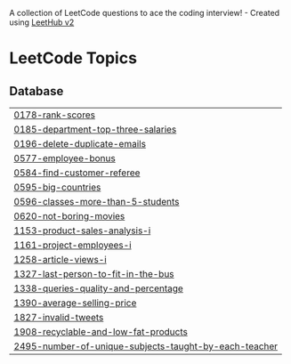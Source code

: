 A collection of LeetCode questions to ace the coding interview! - Created using [LeetHub v2](https://github.com/arunbhardwaj/LeetHub-2.0)
<!---LeetCode Topics Start-->
# LeetCode Topics
## Database
|  |
| ------- |
| [0178-rank-scores](https://github.com/arshibegum/LeetCode-repo/tree/master/0178-rank-scores) |
| [0185-department-top-three-salaries](https://github.com/arshibegum/LeetCode-repo/tree/master/0185-department-top-three-salaries) |
| [0196-delete-duplicate-emails](https://github.com/arshibegum/LeetCode-repo/tree/master/0196-delete-duplicate-emails) |
| [0577-employee-bonus](https://github.com/arshibegum/LeetCode-repo/tree/master/0577-employee-bonus) |
| [0584-find-customer-referee](https://github.com/arshibegum/LeetCode-repo/tree/master/0584-find-customer-referee) |
| [0595-big-countries](https://github.com/arshibegum/LeetCode-repo/tree/master/0595-big-countries) |
| [0596-classes-more-than-5-students](https://github.com/arshibegum/LeetCode-repo/tree/master/0596-classes-more-than-5-students) |
| [0620-not-boring-movies](https://github.com/arshibegum/LeetCode-repo/tree/master/0620-not-boring-movies) |
| [1153-product-sales-analysis-i](https://github.com/arshibegum/LeetCode-repo/tree/master/1153-product-sales-analysis-i) |
| [1161-project-employees-i](https://github.com/arshibegum/LeetCode-repo/tree/master/1161-project-employees-i) |
| [1258-article-views-i](https://github.com/arshibegum/LeetCode-repo/tree/master/1258-article-views-i) |
| [1327-last-person-to-fit-in-the-bus](https://github.com/arshibegum/LeetCode-repo/tree/master/1327-last-person-to-fit-in-the-bus) |
| [1338-queries-quality-and-percentage](https://github.com/arshibegum/LeetCode-repo/tree/master/1338-queries-quality-and-percentage) |
| [1390-average-selling-price](https://github.com/arshibegum/LeetCode-repo/tree/master/1390-average-selling-price) |
| [1827-invalid-tweets](https://github.com/arshibegum/LeetCode-repo/tree/master/1827-invalid-tweets) |
| [1908-recyclable-and-low-fat-products](https://github.com/arshibegum/LeetCode-repo/tree/master/1908-recyclable-and-low-fat-products) |
| [2495-number-of-unique-subjects-taught-by-each-teacher](https://github.com/arshibegum/LeetCode-repo/tree/master/2495-number-of-unique-subjects-taught-by-each-teacher) |
<!---LeetCode Topics End-->
